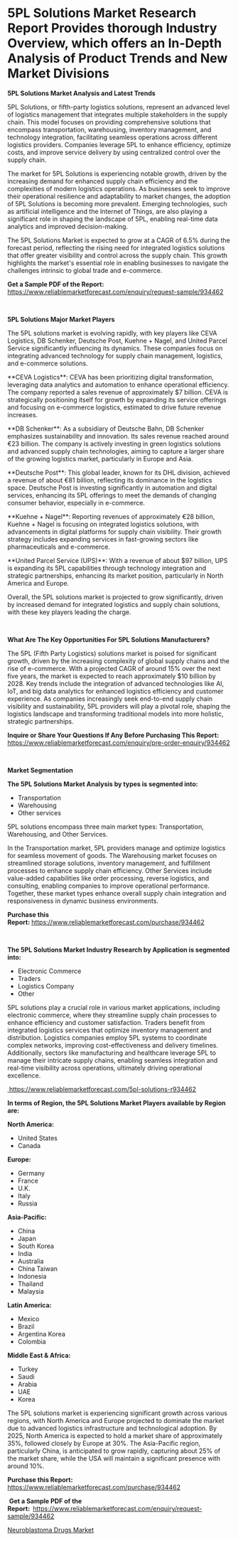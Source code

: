 <p><h1>5PL Solutions Market Research Report Provides thorough Industry Overview, which offers an In-Depth Analysis of Product Trends and New Market Divisions</h1></p><p><strong>5PL Solutions Market Analysis and Latest Trends</strong></p>
<p><p>5PL Solutions, or fifth-party logistics solutions, represent an advanced level of logistics management that integrates multiple stakeholders in the supply chain. This model focuses on providing comprehensive solutions that encompass transportation, warehousing, inventory management, and technology integration, facilitating seamless operations across different logistics providers. Companies leverage 5PL to enhance efficiency, optimize costs, and improve service delivery by using centralized control over the supply chain.</p><p>The market for 5PL Solutions is experiencing notable growth, driven by the increasing demand for enhanced supply chain efficiency and the complexities of modern logistics operations. As businesses seek to improve their operational resilience and adaptability to market changes, the adoption of 5PL Solutions is becoming more prevalent. Emerging technologies, such as artificial intelligence and the Internet of Things, are also playing a significant role in shaping the landscape of 5PL, enabling real-time data analytics and improved decision-making.</p><p>The 5PL Solutions Market is expected to grow at a CAGR of 6.5% during the forecast period, reflecting the rising need for integrated logistics solutions that offer greater visibility and control across the supply chain. This growth highlights the market's essential role in enabling businesses to navigate the challenges intrinsic to global trade and e-commerce.</p></p>
<p><strong>Get a Sample PDF of the Report:&nbsp;</strong> <a href="https://www.reliablemarketforecast.com/enquiry/request-sample/934462?utm_campaign=3132&utm_medium=2&utm_source=Github&utm_content=ia&utm_term=07032025&utm_id=5pl-solutions">https://www.reliablemarketforecast.com/enquiry/request-sample/934462</a></p>
<p>&nbsp;</p>
<p><strong>5PL Solutions Major Market Players</strong></p>
<p><p>The 5PL solutions market is evolving rapidly, with key players like CEVA Logistics, DB Schenker, Deutsche Post, Kuehne + Nagel, and United Parcel Service significantly influencing its dynamics. These companies focus on integrating advanced technology for supply chain management, logistics, and e-commerce solutions.</p><p>**CEVA Logistics**: CEVA has been prioritizing digital transformation, leveraging data analytics and automation to enhance operational efficiency. The company reported a sales revenue of approximately $7 billion. CEVA is strategically positioning itself for growth by expanding its service offerings and focusing on e-commerce logistics, estimated to drive future revenue increases.</p><p>**DB Schenker**: As a subsidiary of Deutsche Bahn, DB Schenker emphasizes sustainability and innovation. Its sales revenue reached around €23 billion. The company is actively investing in green logistics solutions and advanced supply chain technologies, aiming to capture a larger share of the growing logistics market, particularly in Europe and Asia.</p><p>**Deutsche Post**: This global leader, known for its DHL division, achieved a revenue of about €81 billion, reflecting its dominance in the logistics space. Deutsche Post is investing significantly in automation and digital services, enhancing its 5PL offerings to meet the demands of changing consumer behavior, especially in e-commerce.</p><p>**Kuehne + Nagel**: Reporting revenues of approximately €28 billion, Kuehne + Nagel is focusing on integrated logistics solutions, with advancements in digital platforms for supply chain visibility. Their growth strategy includes expanding services in fast-growing sectors like pharmaceuticals and e-commerce.</p><p>**United Parcel Service (UPS)**: With a revenue of about $97 billion, UPS is expanding its 5PL capabilities through technology integration and strategic partnerships, enhancing its market position, particularly in North America and Europe.</p><p>Overall, the 5PL solutions market is projected to grow significantly, driven by increased demand for integrated logistics and supply chain solutions, with these key players leading the charge.</p></p>
<p>&nbsp;</p>
<p><strong>What Are The Key Opportunities For 5PL Solutions Manufacturers?</strong></p>
<p><p>The 5PL (Fifth Party Logistics) solutions market is poised for significant growth, driven by the increasing complexity of global supply chains and the rise of e-commerce. With a projected CAGR of around 15% over the next five years, the market is expected to reach approximately $10 billion by 2028. Key trends include the integration of advanced technologies like AI, IoT, and big data analytics for enhanced logistics efficiency and customer experience. As companies increasingly seek end-to-end supply chain visibility and sustainability, 5PL providers will play a pivotal role, shaping the logistics landscape and transforming traditional models into more holistic, strategic partnerships.</p></p>
<p><strong>Inquire or Share Your Questions If Any Before Purchasing This Report:</strong> <a href="https://www.reliablemarketforecast.com/enquiry/pre-order-enquiry/934462?utm_campaign=3132&utm_medium=2&utm_source=Github&utm_content=ia&utm_term=07032025&utm_id=5pl-solutions">https://www.reliablemarketforecast.com/enquiry/pre-order-enquiry/934462</a></p>
<p>&nbsp;</p>
<p><strong>Market Segmentation</strong></p>
<p><strong>The 5PL Solutions Market Analysis by types is segmented into:</strong></p>
<p><ul><li>Transportation</li><li>Warehousing</li><li>Other services</li></ul></p>
<p><p>5PL solutions encompass three main market types: Transportation, Warehousing, and Other Services. </p><p>In the Transportation market, 5PL providers manage and optimize logistics for seamless movement of goods. The Warehousing market focuses on streamlined storage solutions, inventory management, and fulfillment processes to enhance supply chain efficiency. Other Services include value-added capabilities like order processing, reverse logistics, and consulting, enabling companies to improve operational performance. Together, these market types enhance overall supply chain integration and responsiveness in dynamic business environments.</p></p>
<p><strong>Purchase this Report:&nbsp;</strong><a href="https://www.reliablemarketforecast.com/purchase/934462?utm_campaign=3132&utm_medium=2&utm_source=Github&utm_content=ia&utm_term=07032025&utm_id=5pl-solutions">https://www.reliablemarketforecast.com/purchase/934462</a></p>
<p>&nbsp;</p>
<p><strong>The 5PL Solutions Market Industry Research by Application is segmented into:</strong></p>
<p><ul><li>Electronic Commerce</li><li>Traders</li><li>Logistics Company</li><li>Other</li></ul></p>
<p><p>5PL solutions play a crucial role in various market applications, including electronic commerce, where they streamline supply chain processes to enhance efficiency and customer satisfaction. Traders benefit from integrated logistics services that optimize inventory management and distribution. Logistics companies employ 5PL systems to coordinate complex networks, improving cost-effectiveness and delivery timelines. Additionally, sectors like manufacturing and healthcare leverage 5PL to manage their intricate supply chains, enabling seamless integration and real-time visibility across operations, ultimately driving operational excellence.</p></p>
<p><a href="https://www.reliablemarketforecast.com/5pl-solutions-r934462?utm_campaign=3132&utm_medium=2&utm_source=Github&utm_content=ia&utm_term=07032025&utm_id=5pl-solutions">&nbsp;https://www.reliablemarketforecast.com/5pl-solutions-r934462</a></p>
<p><strong>In terms of Region, the 5PL Solutions Market Players available by Region are:</strong></p>
<p>
    <p> <strong> North America: </strong>
        <ul>
            <li>United States</li>
            <li>Canada</li>
        </ul>
        </p> 
    <p> <strong> Europe: </strong>
        <ul>
            <li>Germany</li>
            <li>France</li>
            <li>U.K.</li>
            <li>Italy</li>
            <li>Russia</li>
        </ul>
        </p> 
    <p> <strong> Asia-Pacific: </strong>
        <ul>
            <li>China</li>
            <li>Japan</li>
            <li>South Korea</li>
            <li>India</li>
            <li>Australia</li>
            <li>China Taiwan</li>
            <li>Indonesia</li>
            <li>Thailand</li>
            <li>Malaysia</li>
        </ul>
        </p> 
    <p> <strong> Latin America: </strong>
        <ul>
            <li>Mexico</li>
            <li>Brazil</li>
            <li>Argentina Korea</li>
            <li>Colombia</li>
        </ul>
        </p> 
    <p> <strong> Middle East & Africa: </strong>
        <ul>
            <li>Turkey</li>
            <li>Saudi</li>
            <li>Arabia</li>
            <li>UAE</li>
            <li>Korea</li>
        </ul>
    </p>
    </p>
<p><p>The 5PL solutions market is experiencing significant growth across various regions, with North America and Europe projected to dominate the market due to advanced logistics infrastructure and technological adoption. By 2025, North America is expected to hold a market share of approximately 35%, followed closely by Europe at 30%. The Asia-Pacific region, particularly China, is anticipated to grow rapidly, capturing about 25% of the market share, while the USA will maintain a significant presence with around 10%.</p></p>
<p><strong>Purchase this Report: </strong><a href="https://www.reliablemarketforecast.com/purchase/934462?utm_campaign=3132&utm_medium=2&utm_source=Github&utm_content=ia&utm_term=07032025&utm_id=5pl-solutions">https://www.reliablemarketforecast.com/purchase/934462</a></p>
<p>&nbsp;<strong>Get a Sample PDF of the Report:&nbsp;&nbsp;</strong><a href="https://www.reliablemarketforecast.com/enquiry/request-sample/934462?utm_campaign=3132&utm_medium=2&utm_source=Github&utm_content=ia&utm_term=07032025&utm_id=5pl-solutions">https://www.reliablemarketforecast.com/enquiry/request-sample/934462</a></p>
<p><strong></strong></p>
<p><p><a href="https://github.com/jhamygunler/Market-Research-Report-List-1/blob/main/neuroblastoma-drugs-market.md?utm_campaign=3132&utm_medium=2&utm_source=Github&utm_content=ia&utm_term=07032025&utm_id=5pl-solutions">Neuroblastoma Drugs Market</a></p></p>